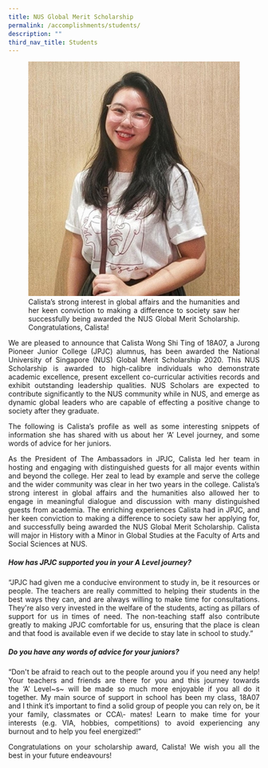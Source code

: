 ```yaml
---
title: NUS Global Merit Scholarship
permalink: /accomplishments/students/
description: ""
third_nav_title: Students
---
```

<div align=justify>

<figure>
<img src="/images/Calista%20Wong%20Shi%20Ting_Photo%201.jpeg">
</figcaption>Calista’s strong interest in global affairs and the humanities and her keen conviction to making a difference to society saw her successfully being awarded the NUS Global Merit Scholarship. Congratulations, Calista!</figcaption></figure>

<p>
We are pleased to announce that Calista Wong Shi Ting of 18A07, a Jurong Pioneer Junior College (JPJC) alumnus, has been awarded the National University of Singapore (NUS) Global Merit Scholarship 2020. This NUS Scholarship is awarded to high-calibre individuals who demonstrate academic excellence, present excellent co-curricular activities records and exhibit outstanding leadership qualities. NUS Scholars are expected to contribute significantly to the NUS community while in NUS, and emerge as dynamic global leaders who are capable of effecting a positive change to society after they graduate.</p>

<p>
The following is Calista’s profile as well as some interesting snippets of information she has shared with us about her ‘A’ Level journey, and some words of advice for her juniors.</p>

<p>
As the President of The Ambassadors in JPJC, Calista led her team in hosting and engaging with distinguished guests for all major events within and beyond the college. Her zeal to lead by example and serve the college and the wider community was clear in her two years in the college. Calista’s strong interest in global affairs and the humanities also allowed her to engage in meaningful dialogue and discussion with many distinguished guests from academia. The enriching experiences Calista had in JPJC, and her keen conviction to making a difference to society saw her applying for, and successfully being awarded the NUS Global Merit Scholarship. Calista will major in History with a Minor in Global Studies at the Faculty of Arts and Social Sciences at NUS.</p>

<h5><strong>How has JPJC supported you in your A Level journey?</strong></h5>
<p>
“JPJC had given me a conducive environment to study in, be it resources or people. The teachers are really committed to helping their students in the best ways they can, and are always willing to make time for consultations. They're also very invested in the welfare of the students, acting as pillars of support for us in times of need. The non-teaching staff also contribute greatly to making JPJC comfortable for us, ensuring that the place is clean and that food is available even if we decide to stay late in school to study.”</p>

<h5><strong>Do you have any words of advice for your juniors?</strong></h5>
<p>
“Don't be afraid to reach out to the people around you if you need any help! Your teachers and friends are there for you and this journey towards the ‘A’ Level~s~ will be made so much more enjoyable if you all do it together. My main source of support in school has been my class, 18A07 and I think it’s important to find a solid group of people you can rely on, be it your family, classmates or CCA\- mates! Learn to make time for your interests (e.g. VIA, hobbies, competitions) to avoid experiencing any burnout and to help you feel energized!”</p>

<p>
Congratulations on your scholarship award, Calista! We wish you all the best in your future endeavours!</p>